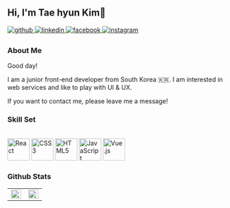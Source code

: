 <br/>  

## Hi, I'm Tae hyun Kim🙂  

<a href="#" target="_blank">
<img src=https://img.shields.io/badge/github-%2324292e.svg?&style=for-the-badge&logo=github&logoColor=white alt=github style="margin-bottom: 5px;" />
</a>
<a href="#" target="_blank">
<img src=https://img.shields.io/badge/linkedin-%231E77B5.svg?&style=for-the-badge&logo=linkedin&logoColor=white alt=linkedin style="margin-bottom: 5px;" />
</a>
<a href="#" target="_blank">
<img src=https://img.shields.io/badge/facebook-%232E87FB.svg?&style=for-the-badge&logo=facebook&logoColor=white alt=facebook style="margin-bottom: 5px;" />
</a>
<a href="#" target="_blank">
<img src=https://img.shields.io/badge/instagram-%23000000.svg?&style=for-the-badge&logo=instagram&logoColor=white&color=dd2a7b alt=instagram style="margin-bottom: 5px;" />
</a>  
  
### About Me

Good day!

I am a junior front-end developer from South Korea 🇰🇷. I am interested in web services and like to play with UI & UX.

If you want to contact me, please leave me a message!

### Skill Set
<br/>  
<div align="start">  
<img style="margin: 0px" src="https://profilinator.rishav.dev/skills-assets/react-original-wordmark.svg" alt="React" height="50" />  
<img style="margin: 0px" src="https://profilinator.rishav.dev/skills-assets/css3-original-wordmark.svg" alt="CSS3" height="50" />  
<img style="margin: 0px" src="https://profilinator.rishav.dev/skills-assets/html5-original-wordmark.svg" alt="HTML5" height="50" />  
<img style="margin: 0px" src="https://profilinator.rishav.dev/skills-assets/javascript-original.svg" alt="JavaScript" height="50" />
<img style="margin: 0px" src="https://profilinator.rishav.dev/skills-assets/vuejs-original-wordmark.svg" alt="Vue.js" height="50" />
</div>

### Github Stats  
<table><tr><td valign="top" width="50%">

<img src="https://github-readme-stats.vercel.app/api?username=office1201&show_icons=true&count_private=true&hide_border=true" align="left" style="width: 100%" />

</td><td valign="top" width="50%">

<img src="https://github-readme-stats.vercel.app/api/top-langs/?username=office1201&hide_border=true&layout=compact" align="left" style="width: 100%" />

</td></tr></table>  

<br/>
